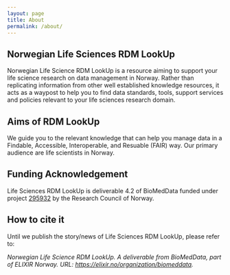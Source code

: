 ```yaml
---
layout: page
title: About
permalink: /about/
---
```

## Norwegian Life Sciences RDM LookUp
Norwegian Life Science RDM LookUp is a resource aiming to support your life science research on data management in Norway. Rather than replicating information from other well established knowledge resources, it acts as a waypost to help you to find data standards, tools, support services and policies relevant to your life sciences research domain.

## Aims of RDM LookUp
We guide you to the relevant knowledge that can help you manage data in a Findable, Accessible, Interoperable, and Resuable (FAIR) way. Our primary audience are life scientists in Norway.

## Funding Acknowledgement
Life Sciences RDM LookUp is deliverable 4.2 of BioMedData funded under project [295932](https://prosjektbanken.forskningsradet.no/project/FORISS/295932) by the Research Council of Norway.

## How to cite it
Until we publish the story/news of Life Sciences RDM LookUp, please refer to:

<div class="card border-1 my-4">
  <div class="card-body">
    <p class="card-text"><i>Norwegian Life Science RDM LookUp. A deliverable from BioMedData, part of ELIXIR Norway. URL: <a href="https://elixir.no/organization/biomeddata">https://elixir.no/organization/biomeddata</a>.</i></p>
  </div>
</div>

